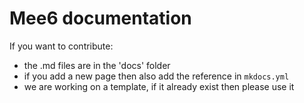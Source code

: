 # Mee6 documentation

If you want to contribute:

* the .md files are in the 'docs' folder
* if you add a new page then also add the reference in `mkdocs.yml`
* we are working on a template, if it already exist then please use it

